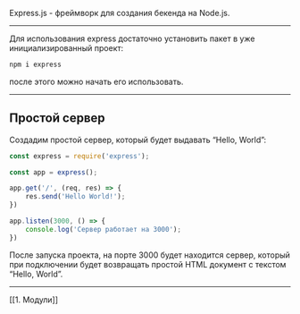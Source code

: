 Express.js - фреймворк для создания бекенда на Node.js.

---
Для использования express достаточно установить пакет в уже инициализированный проект:
```bash
npm i express
```
после этого можно начать его использовать.

---
## Простой сервер
Создадим простой сервер, который будет выдавать “Hello, World”:
```js
const express = require('express');

const app = express();

app.get('/', (req, res) => {
    res.send('Hello World!');
})

app.listen(3000, () => {
    console.log('Сервер работает на 3000');
})
```
После запуска проекта, на порте 3000 будет находится сервер, который при подключении будет возвращать простой HTML документ с текстом “Hello, World”.

---
[[1. Модули]]